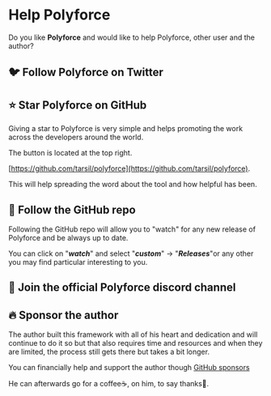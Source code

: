# Help Polyforce

Do you like **Polyforce** and would like to help Polyforce, other user and the author?

## 🐦 Follow Polyforce on Twitter


## ⭐ Star **Polyforce** on GitHub

Giving a star to Polyforce is very simple and helps promoting the work across the developers around the world.

The button is located at the top right.

[https://github.com/tarsil/polyforce](https://github.com/tarsil/polyforce).

This will help spreading the word about the tool and how helpful has been.

## 👀 Follow the GitHub repo

Following the GitHub repo will allow you to "watch" for any new release of Polyforce and be always up to date.

You can click on "***watch***" and select "***custom***" -> "***Releases***"or any other you may find particular
interesting to you.

## 💬 Join the official Polyforce discord channel

## 🔥 Sponsor the author

The author built this framework with all of his heart and dedication and will continue to do it so but that also
requires time and resources and when they are limited, the process still gets there but takes a bit longer.

You can financially help and support the author though [GitHub sponsors](https://github.com/sponsors/tarsil)

He can afterwards go for a coffee☕, on him, to say thanks🙏.
